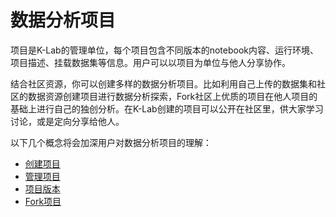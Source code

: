 # 数据分析项目

项目是K-Lab的管理单位，每个项目包含不同版本的notebook内容、运行环境、项目描述、挂载数据集等信息。用户可以以项目为单位与他人分享协作。

结合社区资源，你可以创建多样的数据分析项目。比如利用自己上传的数据集和社区的数据资源创建项目进行数据分析探索，Fork社区上优质的项目在他人项目的基础上进行自己的独创分析。在K-Lab创建的项目可以公开在社区里，供大家学习讨论，或是定向分享给他人。

以下几个概念将会加深用户对数据分析项目的理解：
* [创建项目](./create_lab.md)
* [管理项目](./manage_lab.md)
* [项目版本](./version_lab.md)
* [Fork项目](./fork_lab.md)
